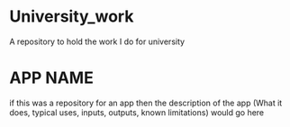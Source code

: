 # University_work #
A repository to hold the work I do for university


# APP NAME #

if this was a repository for an app then the description of the app (What it does, typical uses, inputs, outputs, known limitations) would go here 
